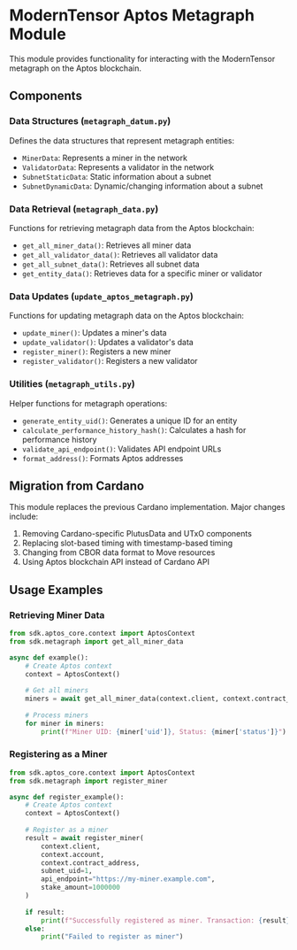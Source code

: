 # ModernTensor Aptos Metagraph Module

This module provides functionality for interacting with the ModernTensor metagraph on the Aptos blockchain.

## Components

### Data Structures (`metagraph_datum.py`)
Defines the data structures that represent metagraph entities:
- `MinerData`: Represents a miner in the network
- `ValidatorData`: Represents a validator in the network
- `SubnetStaticData`: Static information about a subnet
- `SubnetDynamicData`: Dynamic/changing information about a subnet

### Data Retrieval (`metagraph_data.py`)
Functions for retrieving metagraph data from the Aptos blockchain:
- `get_all_miner_data()`: Retrieves all miner data
- `get_all_validator_data()`: Retrieves all validator data
- `get_all_subnet_data()`: Retrieves all subnet data
- `get_entity_data()`: Retrieves data for a specific miner or validator

### Data Updates (`update_aptos_metagraph.py`)
Functions for updating metagraph data on the Aptos blockchain:
- `update_miner()`: Updates a miner's data
- `update_validator()`: Updates a validator's data
- `register_miner()`: Registers a new miner
- `register_validator()`: Registers a new validator

### Utilities (`metagraph_utils.py`)
Helper functions for metagraph operations:
- `generate_entity_uid()`: Generates a unique ID for an entity
- `calculate_performance_history_hash()`: Calculates a hash for performance history
- `validate_api_endpoint()`: Validates API endpoint URLs
- `format_address()`: Formats Aptos addresses

## Migration from Cardano

This module replaces the previous Cardano implementation. Major changes include:
1. Removing Cardano-specific PlutusData and UTxO components
2. Replacing slot-based timing with timestamp-based timing
3. Changing from CBOR data format to Move resources
4. Using Aptos blockchain API instead of Cardano API

## Usage Examples

### Retrieving Miner Data
```python
from sdk.aptos_core.context import AptosContext
from sdk.metagraph import get_all_miner_data

async def example():
    # Create Aptos context
    context = AptosContext()
    
    # Get all miners
    miners = await get_all_miner_data(context.client, context.contract_address)
    
    # Process miners
    for miner in miners:
        print(f"Miner UID: {miner['uid']}, Status: {miner['status']}")
```

### Registering as a Miner
```python
from sdk.aptos_core.context import AptosContext
from sdk.metagraph import register_miner

async def register_example():
    # Create Aptos context
    context = AptosContext()
    
    # Register as a miner
    result = await register_miner(
        context.client,
        context.account,
        context.contract_address,
        subnet_uid=1,
        api_endpoint="https://my-miner.example.com",
        stake_amount=1000000
    )
    
    if result:
        print(f"Successfully registered as miner. Transaction: {result}")
    else:
        print("Failed to register as miner")
``` 